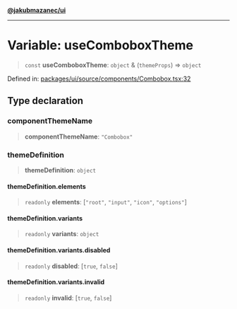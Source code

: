 [**@jakubmazanec/ui**](../README.md)

---

# Variable: useComboboxTheme

> `const` **useComboboxTheme**: `object` & (`themeProps`) => `object`

Defined in:
[packages/ui/source/components/Combobox.tsx:32](https://github.com/jakubmazanec/tools/blob/74fa88a6249b3d486436ae7655f4962bc4a86e11/packages/ui/source/components/Combobox.tsx#L32)

## Type declaration

### componentThemeName

> **componentThemeName**: `"Combobox"`

### themeDefinition

> **themeDefinition**: `object`

#### themeDefinition.elements

> `readonly` **elements**: \[`"root"`, `"input"`, `"icon"`, `"options"`\]

#### themeDefinition.variants

> `readonly` **variants**: `object`

#### themeDefinition.variants.disabled

> `readonly` **disabled**: \[`true`, `false`\]

#### themeDefinition.variants.invalid

> `readonly` **invalid**: \[`true`, `false`\]
